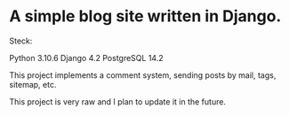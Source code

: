 # A simple blog site written in Django.

Steck:

Python 3.10.6
Django 4.2
PostgreSQL 14.2

This project implements a comment system, sending posts by mail, tags, sitemap, etc.

This project is very raw and I plan to update it in the future.